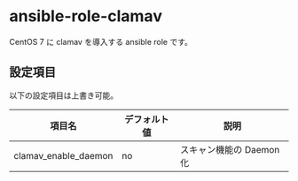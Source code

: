 # ansible-role-clamav

CentOS 7 に clamav を導入する ansible role です。

## 設定項目

以下の設定項目は上書き可能。

| 項目名               | デフォルト値| 説明                     |
| -------------------- | ----------- | ------------------------ |
| clamav_enable_daemon | no          | スキャン機能の Daemon 化 |
